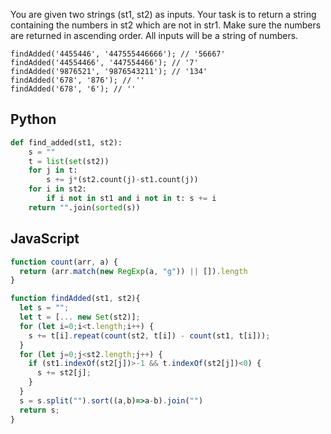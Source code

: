 You are given two strings (st1, st2) as inputs. Your task is to return a string containing the numbers in st2 which are not in str1. Make sure the numbers are returned in ascending order. All inputs will be a string of numbers.

```
findAdded('4455446', '447555446666'); // '56667'
findAdded('44554466', '447554466'); // '7'
findAdded('9876521', '9876543211'); // '134'
findAdded('678', '876'); // ''
findAdded('678', '6'); // ''
```

## Python
```python
def find_added(st1, st2):
    s = ""
    t = list(set(st2))
    for j in t:
        s += j*(st2.count(j)-st1.count(j))
    for i in st2:
        if i not in st1 and i not in t: s += i
    return "".join(sorted(s))
```

## JavaScript
```js
function count(arr, a) {
  return (arr.match(new RegExp(a, "g")) || []).length
}

function findAdded(st1, st2){
  let s = "";
  let t = [... new Set(st2)];
  for (let i=0;i<t.length;i++) {
    s += t[i].repeat(count(st2, t[i]) - count(st1, t[i]));
  }
  for (let j=0;j<st2.length;j++) {
    if (st1.indexOf(st2[j])>-1 && t.indexOf(st2[j])<0) {
      s += st2[j];
    }
  }
  s = s.split("").sort((a,b)=>a-b).join("")
  return s;
}
```